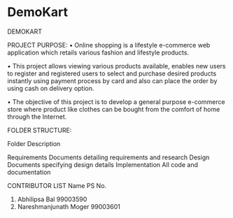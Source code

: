 # DemoKart

DEMOKART 

PROJECT PURPOSE:
•	Online shopping is a lifestyle e-commerce web application which retails various fashion and lifestyle products.

•	This project allows viewing various products available, enables new users to register and registered users to select and purchase desired products instantly using payment process by card and also can place the order by using cash on delivery option.

•	The objective of this project is to develop a general purpose e-commerce store where product like clothes can be bought from the comfort of home through the Internet.

FOLDER STRUCTURE:

Folder	                                        Description
                                               
Requirements	                Documents detailing requirements and research
Design                  	Documents specifying design details
Implementation	                All code and documentation

CONTRIBUTOR LIST
Name	                                  PS No.				
1) Abhilipsa Bal	               99003590				
2) Nareshmanjunath Moger	       99003601				
					


